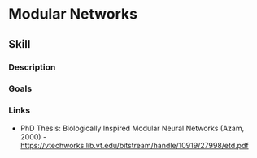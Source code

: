# Modular Networks

## Skill

### Description

### Goals

### Links
* PhD Thesis: Biologically Inspired Modular Neural Networks (Azam, 2000) - https://vtechworks.lib.vt.edu/bitstream/handle/10919/27998/etd.pdf